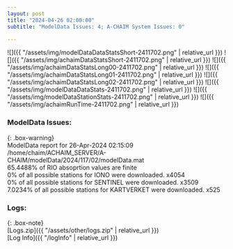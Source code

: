 ```yaml
---
layout: post
title: "2024-04-26 02:00:00"
subtitle: "ModelData Issues: 4; A-CHAIM System Issues: 0"

---
```


![]({{ "/assets/img/modelDataDataStatsShort-2411702.png" | relative_url }})
![]({{ "/assets/img/achaimDataStatsShort-2411702.png" | relative_url }})
![]({{ "/assets/img/achaimDataStatsLong00-2411702.png" | relative_url }})
![]({{ "/assets/img/achaimDataStatsLong01-2411702.png" | relative_url }})
![]({{ "/assets/img/achaimDataStatsLong02-2411702.png" | relative_url }})
![]({{ "/assets/img/modelDataDataStats-2411702.png" | relative_url }})
![]({{ "/assets/img/modelDataStationStats-2411702.png" | relative_url }})
![]({{ "/assets/img/achaimRunTime-2411702.png" | relative_url }})


### ModelData Issues:  
  
{: .box-warning}  
 ModelData report for 26-Apr-2024 02:15:09   
 /home/chaim/ACHAIM_SERVER/A-CHAIM/modelData/2024/117/02/modelData.mat   
 65.4488% of RIO absoprtion values are finite   
 0% of all possible stations for IONO were downloaded. x4054   
 0% of all possible stations for SENTINEL were downloaded. x3509   
 7.0234% of all possible stations for KARTVERKET were downloaded. x525   
  


### Logs:  
  
{: .box-note}  
[Logs.zip]({{ "/assets/other/logs.zip" | relative_url }})  
[Log Info]({{ "/logInfo" | relative_url }})  
